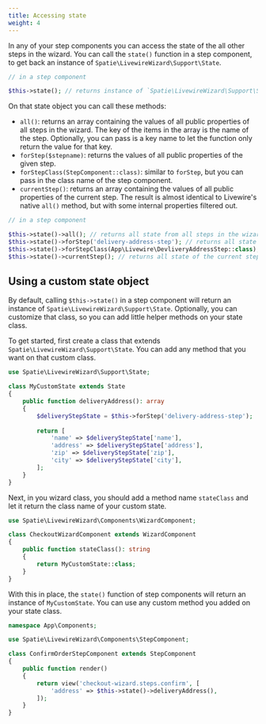 ```yaml
---
title: Accessing state
weight: 4
---
```


In any of your step components you can access the state of the all other steps in the wizard. You can call the `state()` function in a step component, to get back an instance of `Spatie\LivewireWizard\Support\State`.

```php
// in a step component

$this->state(); // returns instance of `Spatie\LivewireWizard\Support\State`
```

On that state object you can call these methods:

- `all()`: returns an array containing the values of all public properties of all steps in the wizard. The key of the items in the array is the name of the step. Optionally, you can pass is a key name to let the function only return the value for that key.
- `forStep($stepname)`:  returns the values of all public properties of the given step.
- `forStepClass(StepComponent::class)`: similar to `forStep`, but you can pass in the class name of the step component.
- `currentStep()`: returns an array containing the values of all public properties of the current step. The result is almost identical to Livewire's native `all()` method, but with some internal properties filtered out.

```php
// in a step component

$this->state()->all(); // returns all state from all steps in the wizard
$this->state()->forStep('delivery-address-step'); // returns all state of the given step
$this->state()->forStepClass(App\Livewire\DevliveryAddressStep::class);
$this->state()->currentStep(); // returns all state of the current step
```

## Using a custom state object

By default, calling `$this->state()` in a step component will return an instance of `Spatie\LivewireWizard\Support\State`. Optionally, you can customize that class, so you can add little helper methods on your state class.

To get started, first create a class that extends `Spatie\LivewireWizard\Support\State`. You can add any method that you want on that custom class.

```php
use Spatie\LivewireWizard\Support\State;

class MyCustomState extends State
{
    public function deliveryAddress(): array
    {
        $deliveryStepState = $this->forStep('delivery-address-step');
    
        return [
            'name' => $deliveryStepState['name'],
            'address' => $deliveryStepState['address'],
            'zip' => $deliveryStepState['zip'],
            'city' => $deliveryStepState['city'],
        ];
    }
}
```

Next, in you wizard class, you should add a method name `stateClass` and let it return the class name of your custom state. 

```php
use Spatie\LivewireWizard\Components\WizardComponent;

class CheckoutWizardComponent extends WizardComponent
{
    public function stateClass(): string
    {
        return MyCustomState::class;
    }
}
```

With this in place, the `state()` function of step components will return an instance of `MyCustomState`. You can use any custom method you added on your state class.

```php
namespace App\Components;

use Spatie\LivewireWizard\Components\StepComponent;

class ConfirmOrderStepComponent extends StepComponent
{
    public function render()
    {
        return view('checkout-wizard.steps.confirm', [
            'address' => $this->state()->deliveryAddress(),
        ]);
    }
}
```

